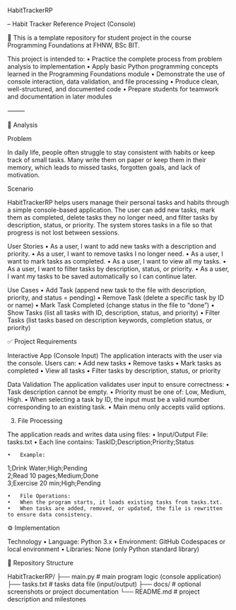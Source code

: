 HabitTrackerRP 

– Habit Tracker Reference Project (Console)

🚧 This is a template repository for student project in the course Programming Foundations at FHNW, BSc BIT. 

This project is intended to:
    • Practice the complete process from problem analysis to implementation 
    • Apply basic Python programming concepts learned in the Programming Foundations module 
    • Demonstrate the use of console interaction, data validation, and file processing 
    • Produce clean, well-structured, and documented code 
    • Prepare students for teamwork and documentation in later modules

⸻

📝 Analysis

Problem

In daily life, people often struggle to stay consistent with habits or keep track of small tasks. Many write 
them on paper or keep them in their memory, which leads to missed tasks, forgotten goals, and lack of motivation.

Scenario

HabitTrackerRP helps users manage their personal tasks and habits through a simple console-based application. 
The user can add new tasks, mark them as completed, delete tasks they no longer need, and filter tasks by 
description, status, or priority. The system stores tasks in a file so that progress is not lost between sessions.

User Stories 
    • As a user, I want to add new tasks with a description and priority. 
    • As a user, I want to remove tasks I no longer need. 
    • As a user, I want to mark tasks as completed. 
    • As a user, I want to view all my tasks. 
    • As a user, I want to filter tasks by description, status, or priority. 
    • As a user, I want my tasks to be saved automatically so I can continue later.

Use Cases 
    • Add Task (append new task to the file with description, priority, and status = pending) 
    • Remove Task (delete a specific task by ID or name) 
    • Mark Task Completed (change status in the file to “done”) 
    • Show Tasks (list all tasks with ID, description, status, and priority) 
    • Filter Tasks (list tasks based on description keywords, completion status, or priority)



✅ Project Requirements

Interactive App (Console Input)
The application interacts with the user via the console. 
Users can: 
    • Add new tasks
    • Remove tasks 
    • Mark tasks as completed 
    • View all tasks 
    • Filter tasks by description, status, or priority

Data Validation
The application validates user input to ensure correctness: 
    • Task description cannot be empty. 
    • Priority must be one of: Low, Medium, High. 
    • When selecting a task by ID, the input must be a valid number corresponding to an existing task. 
    • Main menu only accepts valid options.

3. File Processing

The application reads and writes data using files:
	•	Input/Output File: tasks.txt
	•	Each line contains: TaskID;Description;Priority;Status
    
	•	Example:
1;Drink Water;High;Pending  
2;Read 10 pages;Medium;Done  
3;Exercise 20 min;High;Pending  

	•	File Operations:
	•	When the program starts, it loads existing tasks from tasks.txt.
	•	When tasks are added, removed, or updated, the file is rewritten to ensure data consistency.

⚙️ Implementation

Technology
	•	Language: Python 3.x
	•	Environment: GitHub Codespaces or local environment
	•	Libraries: None (only Python standard library)

📂 Repository Structure

HabitTrackerRP/
    ├── main.py          # main program logic (console application)
    ├── tasks.txt        # tasks data file (input/output)
    ├── docs/            # optional screenshots or project documentation
    └── README.md        # project description and milestones
